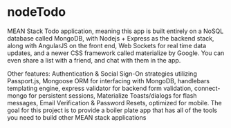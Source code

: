 # nodeTodo

MEAN Stack Todo application, meaning this app is built entirely on a NoSQL database called MongoDB, with Nodejs + Express as the backend stack, along with AngularJS on the front end, Web Sockets for real time data updates, and a newer CSS framework called materialize by Google. You can even share a list with a friend, and chat with them in the app.

Other features: Authentication & Social Sign-On strategies utilizing Passport.js, Mongoose ORM for interfacing with MongoDB, handlebars templating engine, express validator for backend form validation, connect-mongo for persistent sessions, Materialize Toasts/dialogs for flash messages, Email Verification & Password Resets, optimized for mobile. The goal for this project is to provide a boiler plate app that has all of the tools you need to build other MEAN stack applications